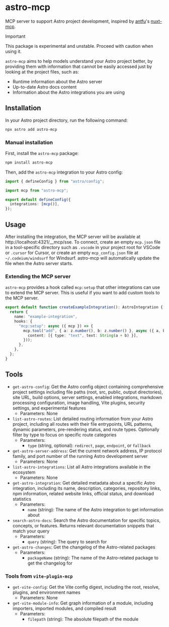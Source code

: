 # astro-mcp

MCP server to support Astro project development, inspired by [antfu](https://github.com/antfu)'s [nuxt-mcp](https://github.com/antfu/nuxt-mcp).

> [!IMPORTANT]
> This package is experimental and unstable. Proceed with caution when using it.

`astro-mcp` aims to help models understand your Astro project better, by providing them with information that cannot be easily accessed just by looking at the project files, such as:

- Runtime information about the Astro server
- Up-to-date Astro docs content
- Information about the Astro integrations you are using

## Installation

In your Astro project directory, run the following command:

```sh
npx astro add astro-mcp
```

### Manual installation

First, install the `astro-mcp` package:

```sh
npm install astro-mcp
```

Then, add the `astro-mcp` integration to your Astro config:

```ts
import { defineConfig } from "astro/config";

import mcp from "astro-mcp";

export default defineConfig({
  integrations: [mcp()],
});
```

## Usage

After installing the integration, the MCP server will be available at http://localhost:4321/\_\_mcp/sse. To connect, create an empty `mcp.json` file in a tool-specific directory such as `.vscode` in your project root for VSCode or `.cursor` for Cursor, or create an empty `mcp_config.json` file at `~/.codeium/windsurf` for Windsurf. astro-mcp will automatically update the file when the Astro server starts.

### Extending the MCP server

`astro-mcp` provides a hook called `mcp:setup` that other integrations can use to extend the MCP server. This is useful if you want to add custom tools to the MCP server.

```ts
export default function createExampleIntegration(): AstroIntegration {
  return {
    name: "example-integration",
    hooks: {
      "mcp:setup": async ({ mcp }) => {
        mcp.tool("add", { a: z.number(), b: z.number() }, async ({ a, b }) => ({
          content: [{ type: "text", text: String(a + b) }],
        }));
      },
    },
  };
}
```

## Tools

- `get-astro-config`: Get the Astro config object containing comprehensive project settings including file paths (root, src, public, output directories), site URL, build options, server settings, enabled integrations, markdown processing configuration, image handling, Vite plugins, security settings, and experimental features
  - Parameters: None
- `list-astro-routes`: List detailed routing information from your Astro project, including all routes with their file entrypoints, URL patterns, dynamic parameters, pre-rendering status, and route types. Optionally filter by type to focus on specific route categories
  - Parameters:
    - `type` (string, optional): `redirect`, `page`, `endpoint`, or `fallback`
- `get-astro-server-address`: Get the current network address, IP protocol family, and port number of the running Astro development server
  - Parameters: None
- `list-astro-integrations`: List all Astro integrations available in the ecosystem
  - Parameters: None
- `get-astro-integration`: Get detailed metadata about a specific Astro integration, including its name, description, categories, repository links, npm information, related website links, official status, and download statistics
  - Parameters:
    - `name` (string): The name of the Astro integration to get information about
- `search-astro-docs`: Search the Astro documentation for specific topics, concepts, or features. Returns relevant documentation snippets that match your query
  - Parameters:
    - `query` (string): The query to search for
- `get-astro-changes`: Get the changelog of the Astro-related packages
  - Parameters:
    - `packageName` (string): The name of the Astro-related package to get the changelog for

### Tools from `vite-plugin-mcp`

- `get-vite-config`: Get the Vite config digest, including the root, resolve, plugins, and environment names
  - Parameters: None
- `get-vite-module-info`: Get graph information of a module, including importers, imported modules, and compiled result
  - Parameters:
    - `filepath` (string): The absolute filepath of the module
